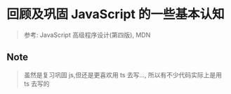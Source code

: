 # 回顾及巩固 JavaScript 的一些基本认知

> 参考: JavaScript 高级程序设计(第四版), MDN

## Note

> 虽然是复习巩固 js,但还是更喜欢用 ts 去写..., 所以有不少代码实际上是用 ts 去写的

